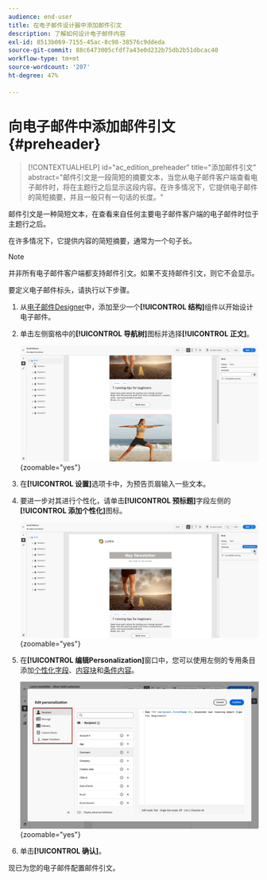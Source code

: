```yaml
---
audience: end-user
title: 在电子邮件设计器中添加邮件引文
description: 了解如何设计电子邮件内容
exl-id: 8513b069-7155-45ac-8c98-38576c9ddeda
source-git-commit: 88c6473005cfdf7a43e0d232b75db2b51dbcac40
workflow-type: tm+mt
source-wordcount: '207'
ht-degree: 47%

---
```


# 向电子邮件中添加邮件引文 {#preheader}

>[!CONTEXTUALHELP]
>id="ac_edition_preheader"
>title="添加邮件引文"
>abstract="邮件引文是一段简短的摘要文本，当您从电子邮件客户端查看电子邮件时，将在主题行之后显示这段内容。在许多情况下，它提供电子邮件的简短摘要，并且一般只有一句话的长度。"

邮件引文是一种简短文本，在查看来自任何主要电子邮件客户端的电子邮件时位于主题行之后。

在许多情况下，它提供内容的简短摘要，通常为一个句子长。

>[!NOTE]
>
>并非所有电子邮件客户端都支持邮件引文。如果不支持邮件引文，则它不会显示。

要定义电子邮件标头，请执行以下步骤。

1. 从[电子邮件Designer](create-email-content.md)中，添加至少一个&#x200B;**[!UICONTROL 结构]**&#x200B;组件以开始设计电子邮件。

1. 单击左侧窗格中的&#x200B;**[!UICONTROL 导航树]**&#x200B;图标并选择&#x200B;**[!UICONTROL 正文]**。

   ![](assets/preheader_body.png){zoomable="yes"}

1. 在&#x200B;**[!UICONTROL 设置]**&#x200B;选项卡中，为预告页眉输入一些文本。

1. 要进一步对其进行个性化，请单击&#x200B;**[!UICONTROL 预标题]**&#x200B;字段左侧的&#x200B;**[!UICONTROL 添加个性化]**&#x200B;图标。

   ![](assets/preheader_body_settings.png){zoomable="yes"}

1. 在&#x200B;**[!UICONTROL 编辑Personalization]**&#x200B;窗口中，您可以使用左侧的专用条目添加[个性化字段](../personalization/personalize.md)、[内容块](../personalization/content-blocks.md)和[条件内容](../personalization/conditions.md)。

   ![](assets/preheader_body_personalization.png){zoomable="yes"}

1. 单击&#x200B;**[!UICONTROL 确认]**。

现已为您的电子邮件配置邮件引文。
